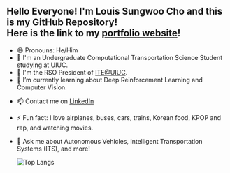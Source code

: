 ## Hello Everyone! I'm Louis Sungwoo Cho and this is my GitHub Repository!<br/> Here is the link to my [portfolio website](https://lotlouischoitslab.github.io)!

- 😄 Pronouns: He/Him
- 🏫 I'm an Undergraduate Computational Transportation Science Student studying at UIUC.
- 🚦 I'm the RSO President of [ITE@UIUC](https://ite.cee.illinois.edu/). <!-- - 🔭 I’m currently doing research on  -->
- 🌱 I’m currently learning about Deep Reinforcement Learning and Computer Vision.
<!-- - 👯 I’m looking to collaborate in projects on motion planning algorithms using reinforcement learning. -->
- 📫 Contact me on [LinkedIn](https://www.linkedin.com/in/louis-sungwoo-cho/)
- ⚡ Fun fact: I love airplanes, buses, cars, trains, Korean food, KPOP and rap, and watching movies.
- 💬 Ask me about Autonomous Vehicles, Intelligent Transportation Systems (ITS), and more!

    ![Top Langs](https://github-readme-stats.vercel.app/api/top-langs/?username=lotlouischoitslab&theme=tokyonight)

<!-- -  ...
- 🤔 I’m looking for help with
- 💬 Ask me about ... -->
